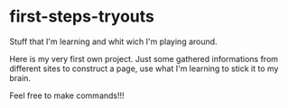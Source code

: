 # first-steps-tryouts
Stuff that I'm learning and whit wich I'm playing around.

Here is my very first own project. Just some gathered informations from different sites to construct a page, use what I'm learning to
stick it to my brain.

Feel free to make commands!!!
